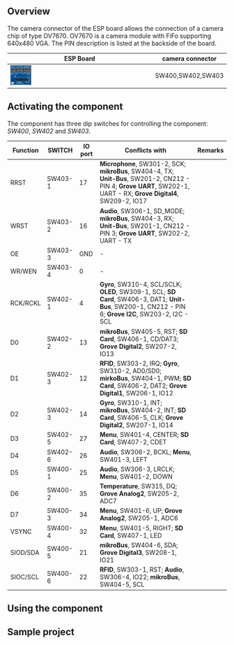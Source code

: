 ## Overview
The camera connector of the ESP board allows the connection of a camera chip of type OV7670. 
OV7670 is a camera module with FiFo supporting 640x480 VGA. 
The PIN description is listed at the backside of the board.

ESP Board | camera connector
--- | ---
<img src="/images/esp32/block_camera.png"  width="15%"> | SW400,SW402,SW403

## Activating the component
The component has three dip switches for controlling the component: *SW400*, *SW402* and *SW403*.

|Function|SWITCH|IO port|Conflicts with|Remarks|
|------------------|----------|----------|----------|----------|
|RRST|SW403-1|17|**Microphone**, SW301-2, SCK; **mikroBus**, SW404-4, TX; **Unit-Bus**, SW201-2, CN212 - PIN 4; **Grove UART**, SW202-1, UART - RX; **Grove Digital4**, SW209-2, IO17
|WRST|SW403-2|16|**Audio**, SW306-1, SD_MODE; **mikroBus**, SW404-3, RX; **Unit-Bus**, SW201-1, CN212 - PIN 3; **Grove UART**, SW202-2, UART - TX
|OE|SW403-3|GND|-|
|WR/WEN|SW403-4|0|-|
|RCK/RCKL|SW402-1|4|**Gyro**, SW310-4, SCL/SCLK; **OLED**, SW309-1, SCL; **SD Card**, SW406-3, DAT1; **Unit-Bus**, SW200-1, CN212 - PIN 6; **Grove I2C**, SW203-2, I2C - SCL
|D0|SW402-2|13|**mikroBus**, SW405-5, RST; **SD Card**, SW406-1, CD/DAT3; **Grove Digital2**, SW207-2, IO13
|D1|SW402-3|12|**RFID**, SW303-2, IRQ; **Gyro**, SW310-2, AD0/SD0; **mirkoBus**, SW404-1, PWM; **SD Card**, SW406-2, DAT2; **Grove Digital1**, SW206-1, IO12
|D2|SW402-3|14|**Gyro**, SW310-1, INT; **mikroBus**, SW404-2, INT; **SD Card**, SW406-5, CLK; **Grove Digital2**, SW207-1, IO14
|D3|SW402-5|27|**Menu**, SW401-4, CENTER; **SD Card**, SW407-2, CDET
|D4|SW402-6|26|**Audio**, SW306-2, BCKL; **Menu**, SW401-3, LEFT
|D5|SW400-1|25|**Audio**, SW306-3, LRCLK; **Menu**, SW401-2, DOWN
|D6|SW400-2|35|**Temperature**, SW315, DQ; **Grove Analog2**, SW205-2, ADC7
|D7|SW400-3|34|**Menu**, SW401-6, UP; **Grove Analog2**, SW205-1, ADC6
|VSYNC|SW400-4|32|**Menu**, SW401-5, RIGHT; **SD Card**, SW407-1, LED
|SIOD/SDA|SW400-5|21|**mikroBus**, SW404-6, SDA; **Grove Digital3**, SW208-1, IO21
|SIOC/SCL|SW400-6|22|**RFID**, SW303-1, RST; **Audio**, SW306-4, IO22; **mikroBus**, SW404-5, SCL

## Using the component


## Sample project
